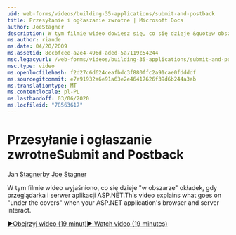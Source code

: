 ```yaml
---
uid: web-forms/videos/building-35-applications/submit-and-postback
title: Przesyłanie i ogłaszanie zwrotne | Microsoft Docs
author: JoeStagner
description: W tym filmie wideo dowiesz się, co się dzieje &quot;w obszarze&quot; okładek, gdy przeglądarka i serwer aplikacji ASP.NET.
ms.author: riande
ms.date: 04/20/2009
ms.assetid: 8ccbfcee-a2e4-496d-aded-5a7119c54244
msc.legacyurl: /web-forms/videos/building-35-applications/submit-and-postback
msc.type: video
ms.openlocfilehash: f2d27c6d624ceafbdc3f880ffc2a91cae0fddddf
ms.sourcegitcommit: e7e91932a6e91a63e2e46417626f39d6b244a3ab
ms.translationtype: MT
ms.contentlocale: pl-PL
ms.lasthandoff: 03/06/2020
ms.locfileid: "78563617"
---
```

# <a name="submit-and-postback"></a><span data-ttu-id="6e776-103">Przesyłanie i ogłaszanie zwrotne</span><span class="sxs-lookup"><span data-stu-id="6e776-103">Submit and Postback</span></span>

<span data-ttu-id="6e776-104">Jan [Stagner](https://github.com/JoeStagner)</span><span class="sxs-lookup"><span data-stu-id="6e776-104">by [Joe Stagner](https://github.com/JoeStagner)</span></span>

<span data-ttu-id="6e776-105">W tym filmie wideo wyjaśniono, co się dzieje &quot;w obszarze&quot; okładek, gdy przeglądarka i serwer aplikacji ASP.NET.</span><span class="sxs-lookup"><span data-stu-id="6e776-105">This video explains what goes on &quot;under the covers&quot; when your ASP.NET application's browser and server interact.</span></span>

[<span data-ttu-id="6e776-106">&#9654;Obejrzyj wideo (19 minut)</span><span class="sxs-lookup"><span data-stu-id="6e776-106">&#9654; Watch video (19 minutes)</span></span>](https://channel9.msdn.com/Blogs/ASP-NET-Site-Videos/submit-and-postback)
